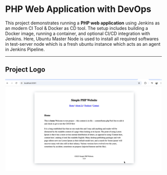 # PHP Web Application with DevOps

This project demonstrates running a **PHP web application** using Jenkins as an modern CI Tool & Docker as CD tool. The setup includes building a Docker image, running a container, and optional CI/CD integration with Jenkins. 
Here, Ubuntu Master Node is used to install all required softwares in test-server node which is a fresh ubuntu instance which acts as an agent in Jenkins Pipeline.

---

## Project Logo

![Project Logo](RESULT.png)
